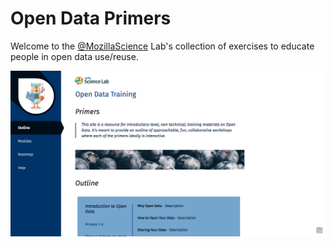 # Open Data Primers

Welcome to the [@MozillaScience](https://twitter.com/mozillascience) Lab's collection of exercises to educate people in open data use/reuse.

![](assets/images/example-site.png)
